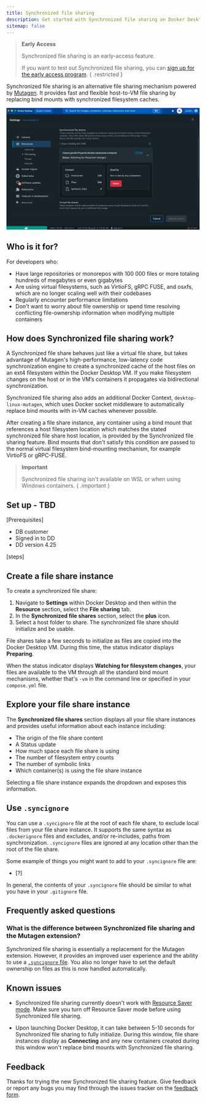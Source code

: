 ```yaml
---
title: Synchronized file sharing
description: Get started with Synchronized file sharing on Docker Desktop.
sitemap: false
---
```


> **Early Access**
>
> Synchronized file sharing is an early-access feature. 
>
> If you want to test out Synchronized file sharing, you can
> [sign up for the early access program](https://www.docker.com/build-early-access-program/?utm_source=docs).
{ .restricted }

Synchronized file sharing is an alternative file sharing mechanism powered by [Mutagen](https://mutagen.io/). It provides fast and flexible host-to-VM file sharing by replacing bind mounts with synchronized filesystem caches. 

![Image of Synchronized file shares pane](images/synched-file-sharing.png)
 
## Who is it for?

For developers who: 
- Have large repositories or monorepos with 100 000 files or more totaling hundreds of megabytes or even gigabytes
- Are using virtual filesystems, such as VirtioFS, gRPC FUSE, and osxfs, which are no longer scaling well with their codebases 
- Regularly encounter performance limitations
- Don't want to worry about file ownership or spend time resolving conflicting file-ownership information when modifying multiple containers

## How does Synchronized file sharing work?

A Synchronized file share behaves just like a virtual file share, but takes advantage of Mutagen's high-performance, low-latency code synchronization engine to create a synchronized cache of the host files on an ext4 filesystem within the Docker Desktop VM. If you make filesystem changes on the host or in the VM’s containers it propagates via bidirectional synchronization.

Synchronized file sharing also adds an additional Docker Context, `desktop-linux-mutagen`, which uses Docker socket middleware to automatically replace bind mounts with in-VM caches whenever possible.

After creating a file share instance, any container using a bind mount that references a host filesystem location which matches the stated synchronized file share host location, is provided by the Synchronized file sharing feature. Bind mounts that don't satisfy this condition are passed to the normal virtual filesystem bind-mounting mechanism, for example VirtioFS or gRPC-FUSE.

> **Important**
>
> Synchronized file sharing isn't available on WSL or when using Windows containers. 
{ .important }

## Set up - TBD

[Prerequisites]
- DB customer
- Signed in to DD 
- DD version 4.25

[steps]

## Create a file share instance 

To create a synchronized file share:
1. Navigate to **Settings** within Docker Desktop and then within the **Resource** section, select the **File sharing** tab. 
2. In the **Synchronized file shares** section, select the **plus** icon.
3. Select a host folder to share. The synchronized file share should initialize and be usable.

File shares take a few seconds to initialize as files are copied into the Docker Desktop VM. During this time, the status indicator displays **Preparing**.

When the status indicator displays **Watching for filesystem changes**, your files are available to the VM through all the standard bind mount mechanisms, whether that's `-vm` in the command line or specified in your `compose.yml` file.

## Explore your file share instance

The **Synchronized file shares** section displays all your file share instances and provides useful information about each instance including:
- The origin of the file share content
- A Status update
- How much space each file share is using
- The number of filesystem entry counts
- The number of symbolic links
- Which container(s) is using the file share instance

Selecting a file share instance expands the dropdown and exposes this information.

## Use `.syncignore`

You can use a `.syncignore` file at the root of each file share, to exclude local files from your file share instance. It supports the same syntax as `.dockerignore` files and excludes, and/or re-includes, paths from synchronization. `.syncignore` files are ignored at any location other than the root of the file share.
 
Some example of things you might want to add to your `.syncignore` file are:
- [?]

In general, the contents of your `.syncignore` file should be similar to what you have in your `.gitignore` file.

## Frequently asked questions

### What is the difference between Synchronized file sharing and the Mutagen extension?

Synchronized file sharing is essentially a replacement for the Mutagen extension. However, it provides an improved user experience and the ability to use a [`.syncignore` file](#use-syncignore). You also no longer have to set the default ownership on files as this is now handled automatically.

## Known issues

- Synchronized file sharing currently doesn't work with [Resource Saver mode](use-desktop/resource-saver.md). Make sure you turn off Resource Saver mode before using Synchronized file sharing.

- Upon launching Docker Desktop, it can take between 5-10 seconds for Synchronized file sharing to fully initialize. During this window, file share instances display as **Connecting** and any new containers created during this window won't replace bind mounts with Synchronized file sharing.

## Feedback

Thanks for trying the new Synchronized file sharing feature. Give feedback or report any bugs you may find through the issues tracker on the [feedback form](TBD).
